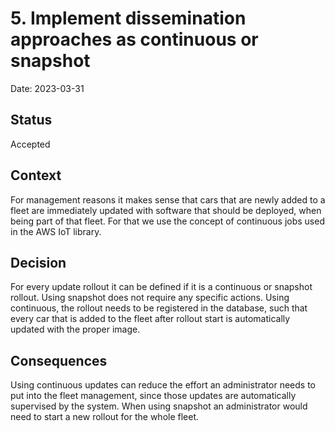 # 5. Implement dissemination approaches as continuous or snapshot

Date: 2023-03-31

## Status

Accepted

## Context

For management reasons it makes sense that cars that are newly added to a fleet are immediately updated with software that should be deployed, when being part of that fleet. For that we use the concept of continuous jobs used in the AWS IoT library.

## Decision

For every update rollout it can be defined if it is a continuous or snapshot rollout. Using snapshot does not require any specific actions. Using continuous, the rollout needs to be registered in the database, such that every car that is added to the fleet after rollout start is automatically updated with the proper image.

## Consequences

Using continuous updates can reduce the effort an administrator needs to put into the fleet management, since those updates are automatically supervised by the system. When using snapshot an administrator would need to start a new rollout for the whole fleet.
